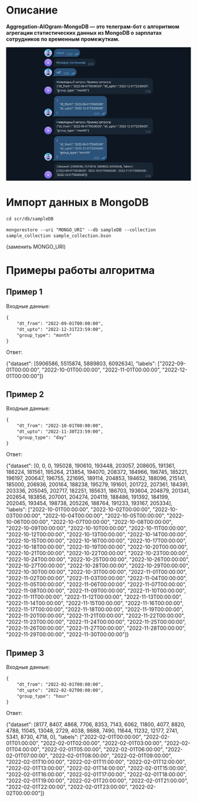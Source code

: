 # Описание
**Aggregation-AIOgram-MongoDB — это телеграм-бот с алгоритмом агрегации статистических данных из MongoDB о зарплатах сотрудников по временным промежуткам.**

![](documentation_images/222.png)

# Импорт данных в MongoDB
```
cd scr/db/sampleDB
```
```
mongorestore --uri "MONGO_URI" --db sampleDB --collection sample_collection sample_collection.bson
```
(заменить MONGO_URI)


# Примеры работы алгоритма

## Пример 1
Входные данные:
```
{
    "dt_from": "2022-09-01T00:00:00",
    "dt_upto": "2022-12-31T23:59:00",
    "group_type": "month"
}
```
Ответ:

{"dataset": [5906586, 5515874, 5889803, 6092634], "labels": ["2022-09-01T00:00:00", "2022-10-01T00:00:00", "2022-11-01T00:00:00", "2022-12-01T00:00:00"]}

## Пример 2
Входные данные:
```
{
    "dt_from": "2022-10-01T00:00:00",
    "dt_upto": "2022-11-30T23:59:00",
    "group_type": "day"
}
```
Ответ:

{"dataset": [0, 0, 0, 195028, 190610, 193448, 203057, 208605, 191361, 186224, 181561, 195264, 213854, 194070, 208372, 184966, 196745, 185221, 196197, 200647, 196755, 221695, 189114, 204853, 194652, 188096, 215141, 185000, 206936, 200164, 188238, 195279, 191601, 201722, 207361, 184391, 203336, 205045, 202717, 182251, 185631, 186703, 193604, 204879, 201341, 202654, 183856, 207001, 204274, 204119, 188486, 191392, 184199, 202045, 193454, 198738, 205226, 188764, 191233, 193167, 205334], "labels": ["2022-10-01T00:00:00", "2022-10-02T00:00:00", "2022-10-03T00:00:00", "2022-10-04T00:00:00", "2022-10-05T00:00:00", "2022-10-06T00:00:00", "2022-10-07T00:00:00", "2022-10-08T00:00:00", "2022-10-09T00:00:00", "2022-10-10T00:00:00", "2022-10-11T00:00:00", "2022-10-12T00:00:00", "2022-10-13T00:00:00", "2022-10-14T00:00:00", "2022-10-15T00:00:00", "2022-10-16T00:00:00", "2022-10-17T00:00:00", "2022-10-18T00:00:00", "2022-10-19T00:00:00", "2022-10-20T00:00:00", "2022-10-21T00:00:00", "2022-10-22T00:00:00", "2022-10-23T00:00:00", "2022-10-24T00:00:00", "2022-10-25T00:00:00", "2022-10-26T00:00:00", "2022-10-27T00:00:00", "2022-10-28T00:00:00", "2022-10-29T00:00:00", "2022-10-30T00:00:00", "2022-10-31T00:00:00", "2022-11-01T00:00:00", "2022-11-02T00:00:00", "2022-11-03T00:00:00", "2022-11-04T00:00:00", "2022-11-05T00:00:00", "2022-11-06T00:00:00", "2022-11-07T00:00:00", "2022-11-08T00:00:00", "2022-11-09T00:00:00", "2022-11-10T00:00:00", "2022-11-11T00:00:00", "2022-11-12T00:00:00", "2022-11-13T00:00:00", "2022-11-14T00:00:00", "2022-11-15T00:00:00", "2022-11-16T00:00:00", "2022-11-17T00:00:00", "2022-11-18T00:00:00", "2022-11-19T00:00:00", "2022-11-20T00:00:00", "2022-11-21T00:00:00", "2022-11-22T00:00:00", "2022-11-23T00:00:00", "2022-11-24T00:00:00", "2022-11-25T00:00:00", "2022-11-26T00:00:00", "2022-11-27T00:00:00", "2022-11-28T00:00:00", "2022-11-29T00:00:00", "2022-11-30T00:00:00"]}

## Пример 3
Входные данные:
```
{
    "dt_from": "2022-02-01T00:00:00",
    "dt_upto": "2022-02-02T00:00:00",
    "group_type": "hour"
}
```
Ответ:

{"dataset": [8177, 8407, 4868, 7706, 8353, 7143, 6062, 11800, 4077, 8820, 4788, 11045, 13048, 2729, 4038, 9888, 7490, 11644, 11232, 12177, 2741, 5341, 8730, 4718, 0], "labels": ["2022-02-01T00:00:00", "2022-02-01T01:00:00", "2022-02-01T02:00:00", "2022-02-01T03:00:00", "2022-02-01T04:00:00", "2022-02-01T05:00:00", "2022-02-01T06:00:00", "2022-02-01T07:00:00", "2022-02-01T08:00:00", "2022-02-01T09:00:00", "2022-02-01T10:00:00", "2022-02-01T11:00:00", "2022-02-01T12:00:00", "2022-02-01T13:00:00", "2022-02-01T14:00:00", "2022-02-01T15:00:00", "2022-02-01T16:00:00", "2022-02-01T17:00:00", "2022-02-01T18:00:00", "2022-02-01T19:00:00", "2022-02-01T20:00:00", "2022-02-01T21:00:00", "2022-02-01T22:00:00", "2022-02-01T23:00:00", "2022-02-02T00:00:00"]}

